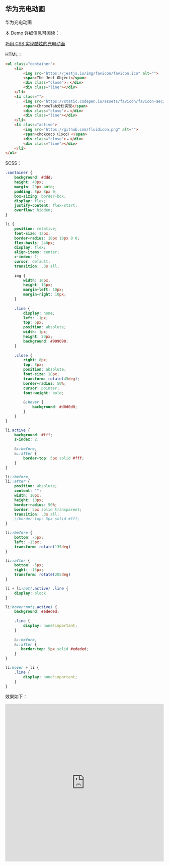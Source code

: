 ## 华为充电动画

华为充电动画

本 Demo 详细信息可阅读：

[巧用 CSS 实现酷炫的充电动画](https://github.com/chokcoco/iCSS/issues/75)

HTML：

```HTML
<ul class="container">
    <li>
        <img src="https://jestjs.io/img/favicon/favicon.ico" alt="">
        <span>The Jest Object</span>
        <div class="close">﹢</div>
        <div class="line"></div>
    </li>
    <li class="">
        <img src="https://static.codepen.io/assets/favicon/favicon-aec34940fbc1a6e787974dcd360f2c6b63348d4b1f4e06c77743096d55480f33.ico" alt="">
        <span>ChromeTab分栏实现</span>
        <div class="close">﹢</div>
        <div class="line"></div>
    </li>
    <li class="active">
        <img src="https://github.com/fluidicon.png" alt="">
        <span>chokcoco（Coco）</span>
        <div class="close">﹢</div>
        <div class="line"></div>
    </li>
</ul>
```

SCSS：
```scss
.container {
    background: #ddd;
    height: 40px;
    margin: 20px auto;
    padding: 8px 8px 0;
    box-sizing: border-box;
    display: flex;
    justify-content: flex-start;
    overflow: hidden;
}

li {
    position: relative;
    font-size: 12px;
    border-radius: 10px 10px 0 0;
    flex-basis: 240px;
    display: flex;
    align-items: center;
    z-index: 1;
    cursor: default;
    transition: .3s all;
    
    img {
        width: 16px;
        height: 16px;
        margin-left: 10px;
        margin-right: 10px; 
    }
    
    .line {
        display: none;
        left: -1px;
        top: 6px;
        position: absolute;
        width: 1px; 
        height: 20px;
        background: #909090;
    }
    
    .close {
        right: 8px;
        top: 8px;
        position: absolute;
        font-size: 18px;
        transform: rotate(45deg);
        border-radius: 50%;
        cursor: pointer;
        font-weight: bold;
        
        &:hover {
            background: #d0d0d0;
        }
    }
}

li.active {
    background: #fff;
    z-index: 2;
    
    &::before,
    &::after {
        border-top: 5px solid #fff;
    }
}

li::before,
li::after {
    position: absolute;
    content: "";
    width: 10px;
    height: 10px;
    border-radius: 50%;
    border: 5px solid transparent;
    transition: .3s all;
    //border-top: 5px solid #fff;
}

li::before {
    bottom: -5px;
    left: -15px;
    transform: rotate(135deg)
}

li::after {
    bottom: -5px;
    right: -15px;
    transform: rotate(205deg)
}

li + li:not(.active) .line {
    display: block
}

li:hover:not(.active) {
    background: #ededed;
    
    .line {
        display: none!important;
    }
    
    &::before,
    &::after {
       border-top: 5px solid #ededed; 
    }
}

li:hover + li {
    .line {
        display: none!important;
    }
}
```

效果如下：

<iframe height="500" style="width: 100%;" scrolling="no" title="HuaWei Battery Charging Animation" src="https://codepen.io/Chokcoco/embed/vYExwvm?height=500&theme-id=default&default-tab=result" frameborder="no" allowtransparency="true" allowfullscreen="true">
  See the Pen <a href='https://codepen.io/Chokcoco/pen/vYExwvm'>HuaWei Battery Charging Animation</a> by Chokcoco
  (<a href='https://codepen.io/Chokcoco'>@Chokcoco</a>) on <a href='https://codepen.io'>CodePen</a>.
</iframe>